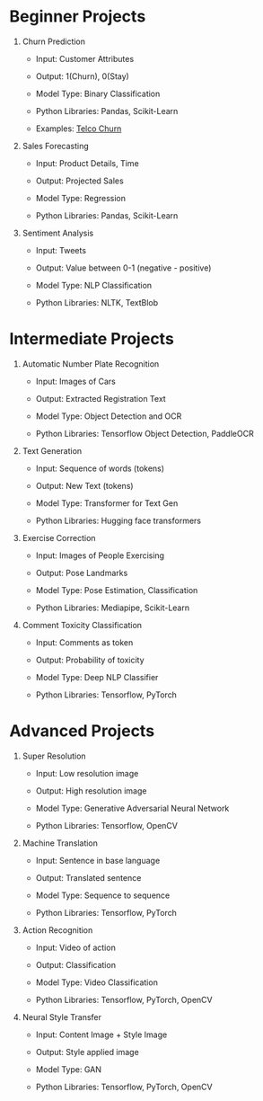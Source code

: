 # Beginner Projects

1. Churn Prediction

    - Input: Customer Attributes

    - Output: 1(Churn), 0(Stay)

    - Model Type: Binary Classification

    - Python Libraries: Pandas, Scikit-Learn

    - Examples: [Telco Churn](https://github.com/jccatilo/python_updated/blob/main/Machine-Learning/1-Churn%20Prediction.ipynb)

2. Sales Forecasting

    - Input: Product Details, Time

    - Output: Projected Sales

    - Model Type: Regression

    - Python Libraries: Pandas, Scikit-Learn

3. Sentiment Analysis

    - Input: Tweets

    - Output: Value between 0-1 (negative - positive)

    - Model Type: NLP Classification

    - Python Libraries: NLTK, TextBlob

# Intermediate Projects

1. Automatic Number Plate Recognition

    - Input: Images of Cars

    - Output: Extracted Registration Text

    - Model Type: Object Detection and OCR

    - Python Libraries: Tensorflow Object Detection, PaddleOCR

2. Text Generation

    - Input: Sequence of words (tokens)

    - Output: New Text (tokens)

    - Model Type: Transformer for Text Gen

    - Python Libraries: Hugging face transformers

3. Exercise Correction

    - Input: Images of People Exercising

    - Output: Pose Landmarks

    - Model Type: Pose Estimation, Classification

    - Python Libraries: Mediapipe, Scikit-Learn

4. Comment Toxicity Classification

    - Input: Comments as token

    - Output: Probability of toxicity

    - Model Type: Deep NLP Classifier

    - Python Libraries: Tensorflow, PyTorch

# Advanced Projects

1. Super Resolution

    - Input: Low resolution image

    - Output: High resolution image

    - Model Type: Generative Adversarial Neural Network

    - Python Libraries: Tensorflow, OpenCV

2. Machine Translation

    - Input: Sentence in base language

    - Output: Translated sentence

    - Model Type: Sequence to sequence

    - Python Libraries: Tensorflow, PyTorch

3. Action Recognition

    - Input: Video of action

    - Output: Classification

    - Model Type: Video Classification

    - Python Libraries: Tensorflow, PyTorch, OpenCV

4. Neural Style Transfer

    - Input: Content Image + Style Image

    - Output: Style applied image

    - Model Type: GAN

    - Python Libraries: Tensorflow, PyTorch, OpenCV
